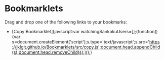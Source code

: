 # Bookmarklets

Drag and drop one of the following links to your bookmarks:

* [Copy Bookmarklet](javscript:var watchingSankakuUsers=[];(function(){var s=document.createElement('script');s.type='text/javascript';s.src='https://jklgit.github.io/Bookmarklets/src/copy.js';document.head.appendChild(s);document.head.removeChild(s);)();)

